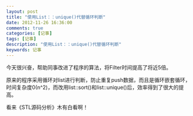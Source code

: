 ```yaml
---
layout: post
title: "使用List：：unique()代替循环判断"
date: 2012-11-26 16:36:00
comments: true
categories: [记事]
tags: [记事]
description: "使用List：：unique()代替循环判断"
keywords: 记事
---
```


今天很兴奋，帮助同事改进了程序的算法，将Filter时间提高了将近5倍。

原来的程序采用循环对list进行判断，防止重复push数据，而且是循环嵌套循环，时间复杂度0(n^2)，而改用list::sort()和list::unique()后，效率得到了很大的提高。

看来《STL源码分析》木有白看啊！
